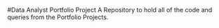 #Data Analyst Portfolio Project
A Repository to hold all of the code and queries from the Portfolio Projects.
